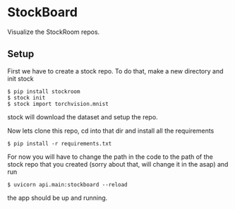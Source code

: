 # StockBoard

Visualize the StockRoom repos.

## Setup

First we have to create a stock repo. To do that, make a new directory and init stock

```
$ pip install stockroom
$ stock init
$ stock import torchvision.mnist
```

stock will download the dataset and setup the repo.

Now lets clone this repo, cd into that dir and install all the requirements

```
$ pip install -r requirements.txt
```

For now you will have to change the path in the code to the path of the stock repo that you created (sorry about that, will change it in the asap)
and run 
```
$ uvicorn api.main:stockboard --reload
```

the app should be up and running.
